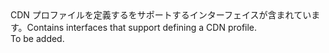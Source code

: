 <Namespace Name="Microsoft.Azure.Management.Cdn.Fluent.CdnProfile.Definition">
  <Docs>
    <summary><span data-ttu-id="2e849-101">CDN プロファイルを定義するをサポートするインターフェイスが含まれています。</span><span class="sxs-lookup"><span data-stu-id="2e849-101">Contains interfaces that support defining a CDN profile.</span></span></summary> 
    <remarks>To be added.</remarks>
  </Docs>
</Namespace>
